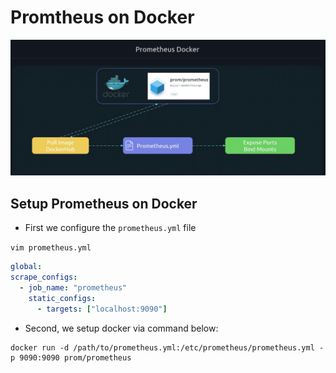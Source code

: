 # Promtheus on Docker 

![alt text](pics/prometheus-on-docker.png)


## Setup Prometheus on Docker 
- First we configure the `prometheus.yml` file 

`vim prometheus.yml`

```yml 
global:
scrape_configs:
  - job_name: "prometheus"
    static_configs:
      - targets: ["localhost:9090"]
```


- Second, we setup docker via command below: 
```shell 
docker run -d /path/to/prometheus.yml:/etc/prometheus/prometheus.yml -p 9090:9090 prom/prometheus 
```
